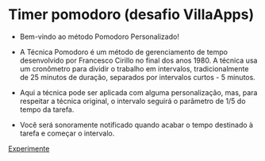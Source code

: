# Timer pomodoro (desafio VillaApps)

- Bem-vindo ao método Pomodoro Personalizado!
- A Técnica Pomodoro é um método de gerenciamento de tempo desenvolvido por Francesco Cirillo no final dos anos 1980. A técnica usa um cronômetro para dividir o trabalho em intervalos, tradicionalmente de 25 minutos de duração, separados por intervalos curtos - 5 minutos.

- Aqui a técnica pode ser aplicada com alguma personalização, mas, para respeitar a técnica original, o intervalo seguirá o parâmetro de 1/5 do tempo da tarefa.

- Você será sonoramente notificado quando acabar o tempo destinado à tarefa e começar o intervalo.

[Experimente](https://jrgcast.github.io/pomo-timer/)
